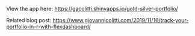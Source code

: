 View the app here: https://gacolitti.shinyapps.io/gold-silver-portfolio/

Related blog post: https://www.giovannicolitti.com/2019/11/16/track-your-portfolio-in-r-with-flexdashboard/
